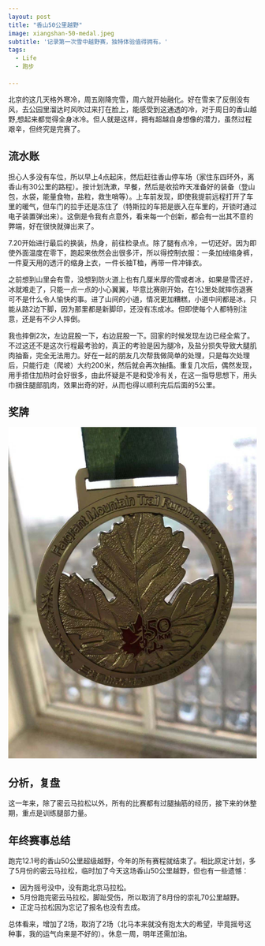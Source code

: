 ```yaml
---
layout: post
title: "香山50公里越野"
image: xiangshan-50-medal.jpeg
subtitle: '记录第一次雪中越野赛，独特体验值得拥有。'
tags:
  - Life
  - 跑步

---
```


北京的这几天格外寒冷，周五刚降完雪，周六就开始融化。好在雪来了反倒没有风，去公园里溜达时风吹过来打在脸上，能感受到这通透的冷，对于周日的香山越野,想起来都觉得全身冰冷。但人就是这样，拥有超越自身想像的潜力，虽然过程艰辛，但终究是完赛了。

## 流水账

担心人多没有车位，所以早上4点起床，然后赶往香山停车场（家住东四环外，离香山有30公里的路程）。按计划洗漱，早餐，然后是收拾昨天准备好的装备（登山包，水袋，能量食物，盐粒，救生哨等）。上车前发现，即使我提前远程打开了车里的暖气，但车门的拉手还是冻住了（特斯拉的车把是嵌入在车里的，开锁时通过电子装置弹出来）。这倒是令我有点意外，看来每一个创新，都会有一出其不意的弊端，好在很快就弹出来了。

7.20开始进行最后的换装，热身，前往检录点。除了腿有点冷，一切还好。因为即使外面温度在零下，跑起来依然会出很多汗，所以得控制衣服：一条加绒缩身裤，一件夏天用的透汗的缩身上衣，一件长袖T桖，再带一件冲锋衣。

之前想到山里会有雪，没想到防火道上也有几厘米厚的雪或者冰，如果是雪还好，冰就难走了，只能一点一点的小心翼翼，毕意比赛刚开始，在1公里处就摔伤退赛可不是什么令人愉快的事。进了山间的小道，情况更加糟糕，小道中间都是冰，只能从路2边下脚，因为那里都是新脚印，还没有冻成冰。但即使每个人都特别注意，还是有不少人摔倒。

我也摔倒2次，左边屁股一下，右边屁股一下。回家的时候发现左边已经全紫了。不过这还不是这次行程最考验的，真正的考验是因为腿冷，及盐分损失导致大腿肌肉抽畜，完全无法用力。好在一起的朋友几次帮我做简单的处理，只是每次处理后，只能行走（爬坡）大约200米，然后就会再次抽搐。重复几次后，偶然发现，用手捂住加热时会好很多，由此怀疑是不是和受冷有关，在这一指导思想下，用头巾捆住腿部肌肉，效果出奇的好，从而也得以顺利完后后面的5公里。

## 奖牌

![](/content/images/xiangshan-50-medal.jpeg)

## 分析，复盘

这一年来，除了密云马拉松以外，所有的比赛都有过腿抽筋的经历，接下来的休整期，重点是训练腿部力量。

## 年终赛事总结

跑完12.1号的香山50公里超级越野，今年的所有赛程就结束了。相比原定计划，多了5月份的密云马拉松，临时加了今天这场香山50公里越野，但也有一些遗憾：

- 因为摇号没中，没有跑北京马拉松。
- 5月份跑完密云马拉松，脚趾受伤，所以取消了8月份的崇礼70公里越野。
- 正定马拉松因为忘记了报名也没有去成。

总体看来，增加了2场，取消了2场（北马本来就没有抱太大的希望，毕竟摇号这种事，我的运气向来是不好的）。休息一周，明年还需加油。

